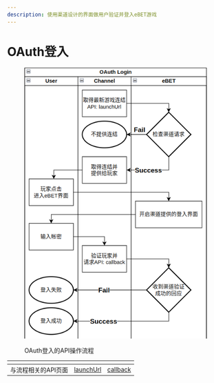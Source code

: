 ```yaml
---
description: 使用渠道设计的界面做用户验证并登入eBET游戏
---
```


# OAuth登入

<figure><img src="../.gitbook/assets/oauth login.png" alt=""><figcaption><p>OAuth登入的API操作流程</p></figcaption></figure>

<table data-card-size="large" data-view="cards" data-full-width="false"><thead><tr><th></th><th></th><th></th></tr></thead><tbody><tr><td>与流程相关的API页面</td><td><a href="../api/common/channel-post/launchurl.md">launchUrl</a></td><td><a href="../api/common/channel-post/callback.md">callback</a></td></tr></tbody></table>
